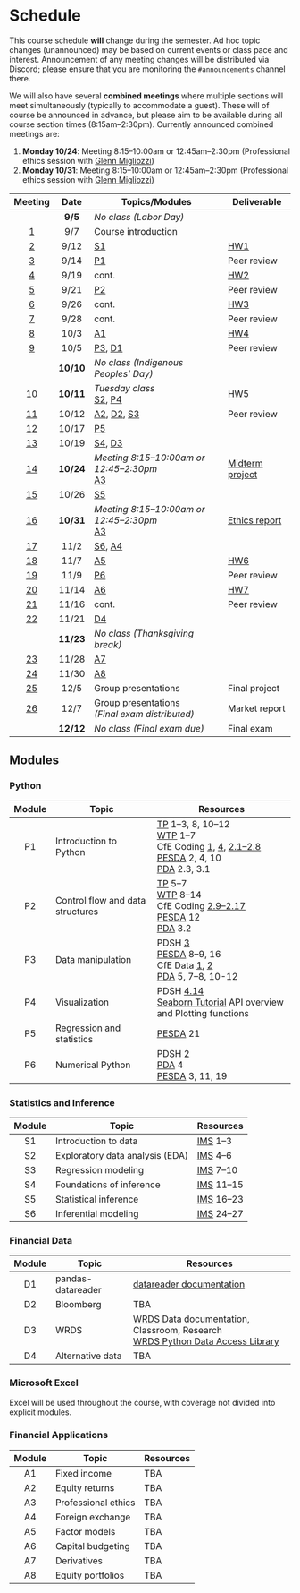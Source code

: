 # Schedule

This course schedule **will** change during the semester. Ad hoc topic changes (unannounced) may be based on current events or class pace and interest. Announcement of any meeting changes will be distributed via Discord; please ensure that you are monitoring the `#announcements` channel there.

We will also have several **combined meetings** where multiple sections will meet simultaneously (typically to accommodate a guest). These will of course be announced in advance, but please aim to be available during all course section times (8:15am–2:30pm). Currently announced combined meetings are:
1. **Monday 10/24**: Meeting 8:15–10:00am or 12:45am–2:30pm (Professional ethics session with [Glenn Migliozzi](https://www.babson.edu/academics/faculty/faculty-profiles/glenn-migliozzi.php))
2. **Monday 10/31**: Meeting 8:15–10:00am or 12:45am–2:30pm (Professional ethics session with [Glenn Migliozzi](https://www.babson.edu/academics/faculty/faculty-profiles/glenn-migliozzi.php))


| Meeting | Date   | Topics/Modules                         | Deliverable       |
| :--------------------------------------------------------------------:  | :-------: | -------------------------------------- | ----------------- |
|                                                                         | **9/5**   |  *No class (Labor Day)*                |                   |
|   [1](https://babson.instructure.com/courses/3515245/pages/meeting-1)   |   9/7     |   Course introduction                  |                   |
|   [2](https://babson.instructure.com/courses/3515245/pages/meeting-2)   |   9/12    |   [S1](#statistics-and-inference)      |       [HW1](https://babson.instructure.com/courses/3515245/assignments/34318247)         |
|   [3](https://babson.instructure.com/courses/3515245/pages/meeting-3)   |   9/14    |   [P1](#python)                        |   Peer review     |
|   [4](https://babson.instructure.com/courses/3515245/pages/meeting-4)   |   9/19    |   cont.                                |       [HW2](https://babson.instructure.com/courses/3515245/assignments/34399970)         |
|   [5](https://babson.instructure.com/courses/3515245/pages/meeting-5)   |   9/21    |   [P2](#python)                        |   Peer review     |
|   [6](https://babson.instructure.com/courses/3515245/pages/meeting-6)   |   9/26    |   cont.                                |       [HW3](https://babson.instructure.com/courses/3515245/assignments/34440476)         |
|   [7](https://babson.instructure.com/courses/3515245/pages/meeting-7)   |   9/28    |   cont.                                |   Peer review     |
|   [8](https://babson.instructure.com/courses/3515245/pages/meeting-8)   |   10/3    |   [A1](#financial-applications)        |       [HW4](https://babson.instructure.com/courses/3515245/assignments/34570696)         |
|   [9](https://babson.instructure.com/courses/3515245/pages/meeting-9)   |   10/5    |   [P3](#python), [D1](#financial-data) | Peer review  |
|                                                                         | **10/10** |  *No class (Indigenous Peoples’ Day)*  |                   |
|  [10](https://babson.instructure.com/courses/3515245/pages/meeting-10)  | **10/11** |  *Tuesday class* <br> [S2](#statistics-and-inference), [P4](#python)  | [HW5](https://babson.instructure.com/courses/3515245/assignments/34623650)         |
|  [11](https://babson.instructure.com/courses/3515245/pages/meeting-11)  |   10/12   |   [A2](#financial-applications), [D2](#financial-data), [S3](#statistics-and-inference)      |   Peer review     |
|  [12](https://babson.instructure.com/courses/3515245/pages/meeting-12)  |   10/17   |   [P5](#python)                        |    |
|  [13](https://babson.instructure.com/courses/3515245/pages/meeting-13)  |   10/19   |   [S4](#statistics-and-inference), [D3](#financial-data) | |
|  [14](https://babson.instructure.com/courses/3515245/pages/meeting-14)  | **10/24** |  *Meeting 8:15–10:00am or 12:45–2:30pm* <br> [A3](#financial-applications)  | [Midterm project](https://babson.instructure.com/courses/3515245/assignments/34665244) |
|  [15](https://babson.instructure.com/courses/3515245/pages/meeting-15)  |   10/26   |   [S5](#statistics-and-inference)      |                   |
|  [16](https://babson.instructure.com/courses/3515245/pages/meeting-16)  | **10/31**  |  *Meeting 8:15–10:00am or 12:45–2:30pm* <br> [A3](#financial-applications)  |  [Ethics report](https://babson.instructure.com/courses/3515245/assignments/34704011)  |
|  [17](https://babson.instructure.com/courses/3515245/pages/meeting-17)  |   11/2    |   [S6](#statistics-and-inference), [A4](#financial-applications)  |  |
|  [18](https://babson.instructure.com/courses/3515245/pages/meeting-18)  |   11/7    |   [A5](#financial-applications)        |       [HW6](https://babson.instructure.com/courses/3515245/assignments/34780323)         |
|  [19](https://babson.instructure.com/courses/3515245/pages/meeting-19)  |   11/9    |   [P6](#python)                        |   Peer review     |
|  [20](https://babson.instructure.com/courses/3515245/pages/meeting-20)  |   11/14   |   [A6](#financial-applications)        |       [HW7](https://babson.instructure.com/courses/3515245/assignments/34829589)         |
|  [21](https://babson.instructure.com/courses/3515245/pages/meeting-21)  |   11/16   |   cont.                                |   Peer review     |
|  [22](https://babson.instructure.com/courses/3515245/pages/meeting-22)  |   11/21   |   [D4](#financial-data)                |                   |
|                                                                         | **11/23** |  *No class (Thanksgiving break)*       |                   |
|  [23](https://babson.instructure.com/courses/3515245/pages/meeting-23)  |   11/28   |   [A7](#financial-applications)        |                   |
|  [24](https://babson.instructure.com/courses/3515245/pages/meeting-24)  |   11/30   |   [A8](#financial-applications)        |                   |
|  [25](https://babson.instructure.com/courses/3515245/pages/meeting-25)  |   12/5    |   Group presentations                  |  Final project    |
|  [26](https://babson.instructure.com/courses/3515245/pages/meeting-26)  |   12/7    |   Group presentations <br> *(Final exam distributed)* |  Market report    |
|                                                                         | **12/12** |  *No class (Final exam due)*           |  Final exam       |

## Modules
### Python

| Module | Topic                                | Resources             |
| :----: | ------------------------------------ | --------------------- |
|   P1   |  Introduction to Python              | [TP](https://greenteapress.com/wp/think-python-2e/) 1–3, 8, 10–12 <br> [WTP](https://jakevdp.github.io/WhirlwindTourOfPython/) 1–7 <br> CfE Coding [1](https://aeturrell.github.io/coding-for-economists/code-preliminaries.html), [4](https://aeturrell.github.io/coding-for-economists/code-where.html), [2.1–2.8](https://aeturrell.github.io/coding-for-economists/code-basics.html) <br> [PESDA](https://www.kevinsheppard.com/teaching/python/notes/) 2, 4, 10 <br> [PDA](https://amzn.to/3joJQAa) 2.3, 3.1  |
|   P2   |  Control flow and data structures    | [TP](https://greenteapress.com/wp/think-python-2e/) 5–7 <br> [WTP](https://jakevdp.github.io/WhirlwindTourOfPython/) 8–14 <br> CfE Coding [2.9–2.17](https://aeturrell.github.io/coding-for-economists/code-basics.html) <br> [PESDA](https://www.kevinsheppard.com/teaching/python/notes/) 12 <br> [PDA](https://amzn.to/3joJQAa) 3.2  |
|   P3   |  Data manipulation                   | PDSH [3](https://jakevdp.github.io/PythonDataScienceHandbook/index.html#3.-Data-Manipulation-with-Pandas) <br> [PESDA](https://www.kevinsheppard.com/teaching/python/notes/) 8–9, 16 <br> CfE Data [1](https://aeturrell.github.io/coding-for-economists/data-analysis-quickstart.html), [2](https://aeturrell.github.io/coding-for-economists/data-intro.html) <br> [PDA](https://amzn.to/3joJQAa) 5, 7–8, 10-12  |
|   P4   |  Visualization                       | PDSH [4.14](https://jakevdp.github.io/PythonDataScienceHandbook/04.14-visualization-with-seaborn.html)  <br>  [Seaborn Tutorial](https://seaborn.pydata.org/tutorial.html) API overview and Plotting functions |
|   P5   |  Regression and statistics           |  [PESDA](https://www.kevinsheppard.com/teaching/python/notes/) 21                     |
|   P6   |  Numerical Python                    | PDSH [2](https://jakevdp.github.io/PythonDataScienceHandbook/index.html#2.-Introduction-to-NumPy)  <br> [PDA](https://amzn.to/3joJQAa) 4 <br> [PESDA](https://www.kevinsheppard.com/teaching/python/notes/) 3, 11, 19   |

### Statistics and Inference

| Module | Topic                                | Resources             |
| :----: | ------------------------------------ | --------------------- |
|   S1   |  Introduction to data                |  [IMS](https://openintro-ims.netlify.app) 1–3              |
|   S2   |  Exploratory data analysis (EDA)     |  [IMS](https://openintro-ims.netlify.app) 4–6              |
|   S3   |  Regression modeling                 |  [IMS](https://openintro-ims.netlify.app) 7–10             |
|   S4   |  Foundations of inference            |  [IMS](https://openintro-ims.netlify.app) 11–15            |
|   S5   |  Statistical inference               |  [IMS](https://openintro-ims.netlify.app) 16–23            |
|   S6   |  Inferential modeling                |  [IMS](https://openintro-ims.netlify.app) 24–27            |

### Financial Data

| Module | Topic                                | Resources             |
| :----: | ------------------------------------ | --------------------- |
|   D1   |  pandas-datareader                   | [datareader documentation](https://pydata.github.io/pandas-datareader/) |
|   D2   |  Bloomberg                           | TBA                   |
|   D3   |  WRDS                                | [WRDS](http://wrds.wharton.upenn.edu/) Data documentation, Classroom, Research <br> [WRDS Python Data Access Library](https://github.com/wharton/wrds) |
|   D4   |  Alternative data                    | TBA                   |


### Microsoft Excel

Excel will be used throughout the course, with coverage not divided into explicit modules.

### Financial Applications

| Module | Topic                                | Resources             |
| :----: | ------------------------------------ | --------------------- |
|   A1   |  Fixed income                        |   TBA                 |
|   A2   |  Equity returns                      |   TBA                 |
|   A3   |  Professional ethics                 |   TBA                 |
|   A4   |  Foreign exchange                    |   TBA                 |
|   A5   |  Factor models                       |   TBA                 |
|   A6   |  Capital budgeting                   |   TBA                 |
|   A7   |  Derivatives                         |   TBA                 |
|   A8   |  Equity portfolios                   |   TBA                 |